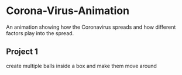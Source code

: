 # Corona-Virus-Animation
An animation showing how the Coronavirus spreads and how different factors play into the spread.
## Project 1
create multiple balls inside a box and make them move around
